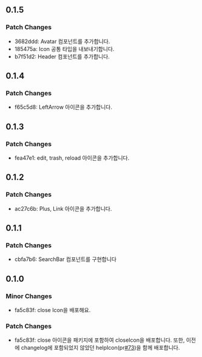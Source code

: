 ## 0.1.5

### Patch Changes

- 3682ddd: Avatar 컴포넌트를 추가합니다.
- 185475a: Icon 공통 타입을 내보내기합니다.
- b7f51d2: Header 컴포넌트를 추가합니다.

## 0.1.4

### Patch Changes

- f65c5d8: LeftArrow 아이콘을 추가합니다.

## 0.1.3

### Patch Changes

- fea47e1: edit, trash, reload 아이콘을 추가합니다.

## 0.1.2

### Patch Changes

- ac27c6b: Plus, Link 아이콘을 추가합니다.

## 0.1.1

### Patch Changes

- cbfa7b6: SearchBar 컴포넌트를 구현합니다

## 0.1.0

### Minor Changes

- fa5c83f: close Icon을 배포해요.

### Patch Changes

- fa5c83f: close 아이콘을 패키지에 포함하여 closeIcon을 배포합니다. 또한, 이전에 changelog에 포함되었지 않았던 helpIcon(pr[#73](https://github.com/GDSC-Hongik/wow-design-system/pull/73))을 함께 배포합니다.
